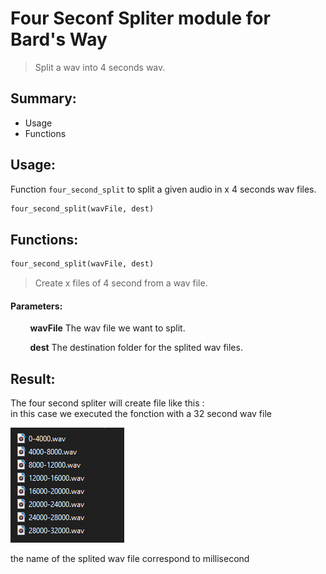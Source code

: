# Four Seconf Spliter module for Bard's Way #
>
> Split a wav into 4 seconds wav.
>

## Summary: ##
- Usage
- Functions

## Usage: ##
Function `four_second_split` to split a given audio in x 4 seconds wav files.

```python
four_second_split(wavFile, dest)
```
##  Functions: ##

```python
four_second_split(wavFile, dest)
```
>
> Create x files of 4 second from a wav file.
>

#### Parameters: ####
&nbsp;&nbsp;&nbsp;&nbsp;&nbsp;&nbsp;&nbsp;&nbsp;**wavFile** The wav file we want to split.

&nbsp;&nbsp;&nbsp;&nbsp;&nbsp;&nbsp;&nbsp;&nbsp;**dest** The destination folder for the splited wav files.

## Result: ##

The four second spliter will create file like this :  
in this case we executed the fonction with a 32 second wav file

![alt text](./assets/fss.png)

the name of the splited wav file correspond to millisecond
